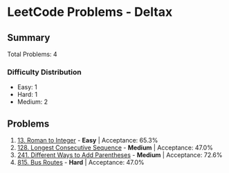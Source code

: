 # LeetCode Problems - Deltax

## Summary
Total Problems: 4

### Difficulty Distribution

- Easy: 1
- Hard: 1
- Medium: 2

## Problems

1. [13. Roman to Integer](https://leetcode.com/problems/roman-to-integer/) - **Easy** | Acceptance: 65.3%
2. [128. Longest Consecutive Sequence](https://leetcode.com/problems/longest-consecutive-sequence/) - **Medium** | Acceptance: 47.0%
3. [241. Different Ways to Add Parentheses](https://leetcode.com/problems/different-ways-to-add-parentheses/) - **Medium** | Acceptance: 72.6%
4. [815. Bus Routes](https://leetcode.com/problems/bus-routes/) - **Hard** | Acceptance: 47.0%